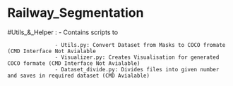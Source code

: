 # Railway_Segmentation

#Utils_&_Helper :
        - Contains scripts to

                   - Utils.py: Convert Dataset from Masks to COCO fromate (CMD Interface Not Avialable
                   - Visualizer.py: Creates Visualisation for generated COCO formate (CMD Interface Not Avialable)
                   - Dataset_divide.py: Divides files into given number and saves in required dataset (CMD Avialable)
                          
                          

